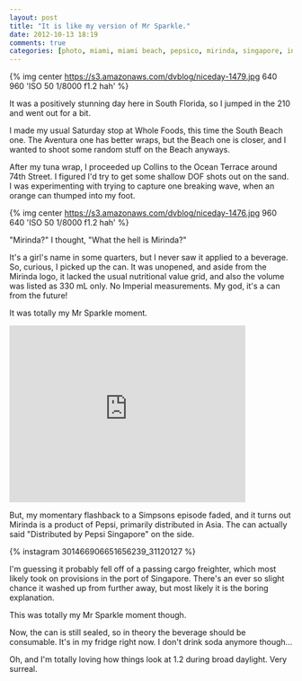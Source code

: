 ```yaml
---
layout: post
title: "It is like my version of Mr Sparkle."
date: 2012-10-13 18:19
comments: true
categories: [photo, miami, miami beach, pepsico, mirinda, singapore, instagram] 
---
```


{% img center https://s3.amazonaws.com/dvblog/niceday-1479.jpg 640 960 'ISO 50 1/8000 f1.2 hah' %}

It was a positively stunning day here in South Florida, so I jumped in the 210 and went out for a bit. 

<!-- more -->

I made my usual Saturday stop at Whole Foods, this time the South Beach one. The Aventura one has better wraps, but the Beach one is closer, and I wanted to shoot some random stuff on the Beach anyways. 

After my tuna wrap, I proceeded up Collins to the Ocean Terrace around 74th Street. I figured I'd try to get some shallow DOF shots out on the sand. I was experimenting with trying to capture one breaking wave, when an orange can thumped into my foot. 

{% img center https://s3.amazonaws.com/dvblog/niceday-1476.jpg 960 640 'ISO 50 1/8000 f1.2 hah' %}

"Mirinda?" I thought, "What the hell is Mirinda?"

It's a girl's name in some quarters, but I never saw it applied to a beverage. So, curious, I picked up the can. It was unopened, and aside from the Mirinda logo, it lacked the usual nutritional value grid, and also the volume was listed as 330 mL only. No Imperial measurements. My god, it's a can from the future! 

It was totally my Mr Sparkle moment. 

<iframe width="420" height="315" src="http://www.youtube.com/embed/dnaLRbbc-54" frameborder="0" allowfullscreen></iframe>

But, my momentary flashback to a Simpsons episode faded, and it turns out Mirinda is a product of Pepsi, primarily distributed in Asia. The can actually said "Distributed by Pepsi Singapore" on the side. 

{% instagram 301466906651656239_31120127 %}

I'm guessing it probably fell off of a passing cargo freighter, which most likely took on provisions in the port of Singapore. There's an ever so slight chance it washed up from further away, but most likely it is the boring explanation. 

This was totally my Mr Sparkle moment though. 

Now, the can is still sealed, so in theory the beverage should be consumable. It's in my fridge right now. I don't drink soda anymore though...

Oh, and I'm totally loving how things look at 1.2 during broad daylight. Very surreal. 





